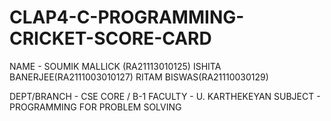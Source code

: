 # CLAP4-C-PROGRAMMING-CRICKET-SCORE-CARD
NAME - SOUMIK MALLICK (RA21113010125) ISHITA BANERJEE(RA2111003010127) RITAM BISWAS(RA21110030129)

DEPT/BRANCH - CSE CORE / B-1 FACULTY - U. KARTHEKEYAN SUBJECT - PROGRAMMING FOR PROBLEM SOLVING
